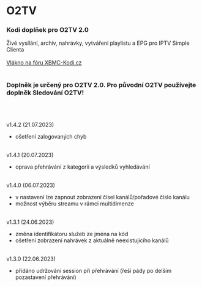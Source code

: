 <h1>O2TV</h1>
<p>
<h3>Kodi doplňek pro O2TV 2.0</h3>
<p>
Živé vysílání, archiv, nahrávky, vytváření playlistu a EPG pro IPTV Simple Clienta<br><br>
<a href="https://www.xbmc-kodi.cz/prispevek-o2tv">Vlákno na fóru XBMC-Kodi.cz</a><br><br>
<h3>Doplněk je určený pro O2TV 2.0. Pro původní O2TV používejte doplněk Sledování O2TV!</h3><br><br>

v1.4.2 (21.07.2023)<br>
- ošetření zalogovaných chyb<br><br>

v1.4.1 (20.07.2023)<br>
- oprava přehrávání z kategorií a výsledků vyhledávání<br><br>

v1.4.0 (06.07.2023)<br>
- v nastavení lze zapnout zobrazení čísel kanálů/pořadové číslo kanálu<br>
- možnost výběru streamu v rámci multidimenze<br><br>

v1.3.1 (24.06.2023)<br>
- změna identifikátoru služeb ze jména na kód<br>
- ošetření zobrazení nahrávek z aktuálně neexistujicího kanálů<br><br>

v1.3.0 (22.06.2023)<br>
- přidáno udržování session při přehrávání (řeší pády po delším pozastavení přehrávání)<br><br>
</p>
